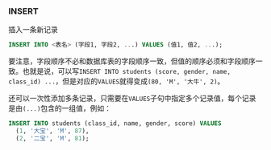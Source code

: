### INSERT

插入一条新记录

```sql
INSERT INTO <表名> (字段1, 字段2, ...) VALUES (值1, 值2, ...);
```

要注意，字段顺序不必和数据库表的字段顺序一致，但值的顺序必须和字段顺序一致。也就是说，可以写`INSERT INTO students (score, gender, name, class_id) ...`，但是对应的`VALUES`就得变成`(80, 'M', '大牛', 2)`。

还可以一次性添加多条记录，只需要在`VALUES`子句中指定多个记录值，每个记录是由`(...)`包含的一组值，例如：

```sql
INSERT INTO students (class_id, name, gender, score) VALUES
  (1, '大宝', 'M', 87),
  (2, '二宝', 'M', 81);
```